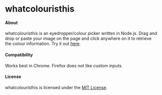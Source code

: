 # whatcolouristhis

#### About
whatcolouristhis is an eyedropper/colour picker written in Node.js. Drag and drop or paste your image on the page and click anywhere on it to retrieve the colour information. Try it out <a href="http://britskit.github.io/whatcolouristhis/" target="_blank">here</a>.


#### Compatibility
Works best in Chrome. Firefox does not like custom inputs.


#### License
whatcolouristhis is licensed under the <a href="https://github.com/britskit/whatcolouristhis/blob/master/LICENSE.md">MIT License</a>.

